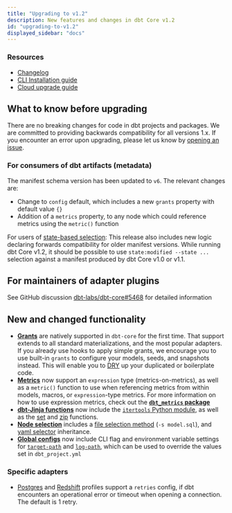 ```yaml
---
title: "Upgrading to v1.2"
description: New features and changes in dbt Core v1.2
id: "upgrading-to-v1.2"
displayed_sidebar: "docs"
---
```


### Resources

- [Changelog](https://github.com/dbt-labs/dbt-core/blob/1.2.latest/CHANGELOG.md)
- [CLI Installation guide](/docs/core/installation-overview)
- [Cloud upgrade guide](/docs/dbt-versions/upgrade-dbt-version-in-cloud)

## What to know before upgrading

There are no breaking changes for code in dbt projects and packages. We are committed to providing backwards compatibility for all versions 1.x. If you encounter an error upon upgrading, please let us know by [opening an issue](https://github.com/dbt-labs/dbt-core/issues/new).

### For consumers of dbt artifacts (metadata)

The manifest schema version has been updated to `v6`. The relevant changes are:
- Change to `config` default, which includes a new `grants` property with default value `{}`
- Addition of a `metrics` property, to any node which could reference metrics using the `metric()` function

For users of [state-based selection](/reference/node-selection/syntax#about-node-selection): This release also includes new logic declaring forwards compatibility for older manifest versions. While running dbt Core v1.2, it should be possible to use `state:modified --state ...` selection against a manifest produced by dbt Core v1.0 or v1.1.

## For maintainers of adapter plugins

See GitHub discussion [dbt-labs/dbt-core#5468](https://github.com/dbt-labs/dbt-core/discussions/5468) for detailed information

## New and changed functionality

- **[Grants](/reference/resource-configs/grants)** are natively supported in `dbt-core` for the first time. That support extends to all standard materializations, and the most popular adapters. If you already use hooks to apply simple grants, we encourage you to use built-in `grants` to configure your models, seeds, and snapshots instead. This will enable you to [DRY](https://en.wikipedia.org/wiki/Don%27t_repeat_yourself) up your duplicated or boilerplate code.
- **[Metrics](/docs/build/build-metrics-intro)** now support an `expression` type (metrics-on-metrics), as well as a `metric()` function to use when referencing metrics from within models, macros, or `expression`-type metrics. For more information on how to use expression metrics, check out the [**`dbt_metrics` package**](https://github.com/dbt-labs/dbt_metrics)
- **[dbt-Jinja functions](/reference/dbt-jinja-functions)** now include the [`itertools` Python module](/reference/dbt-jinja-functions/modules#itertools), as well as the [set](/reference/dbt-jinja-functions/set) and [zip](/reference/dbt-jinja-functions/zip) functions.
- **[Node selection](/reference/node-selection/syntax)** includes a [file selection method](/reference/node-selection/methods#the-file-method) (`-s model.sql`), and [yaml selector](/reference/node-selection/yaml-selectors) inheritance.
- **[Global configs](/reference/global-configs/about-global-configs)** now include CLI flag and environment variable settings for [`target-path`](/reference/global-configs/json-artifacts) and [`log-path`](/reference/global-configs/logs), which can be used to override the values set in `dbt_project.yml`

### Specific adapters

- [Postgres](/docs/core/connect-data-platform/postgres-setup) and [Redshift](/docs/core/connect-data-platform/redshift-setup) profiles support a `retries` config, if dbt encounters an operational error or timeout when opening a connection. The default is 1 retry.
